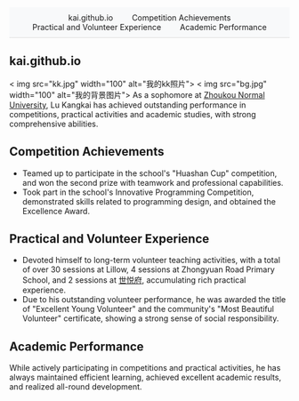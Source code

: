 <!-- 导航栏部分 -->
<div style="background-color: #f8f9fa; border-bottom: 1px solid #ddd; padding: 10px 0; text-align: center;">
  <ul style="list-style: none; margin: 0; padding: 0;">
    <li style="display: inline-block; margin: 0 15px;">kai.github.io</li>
    <li style="display: inline-block; margin: 0 15px;">Competition Achievements</li>
    <li style="display: inline-block; margin: 0 15px;">Practical and Volunteer Experience</li>
    <li style="display: inline-block; margin: 0 15px;">Academic Performance</li>
  </ul>
</div>

## <a id="kai-github-io"></a >kai.github.io
< img src="kk.jpg" width="100" alt="我的kk照片"> 
< img src="bg.jpg" width="100" alt="我的背景图片"> 
As a sophomore at [Zhoukou Normal University](https://www.zknu.edu.cn), Lu Kangkai has achieved outstanding performance in competitions, practical activities and academic studies, with strong comprehensive abilities.

## <a id="competition-achievements"></a >Competition Achievements
- Teamed up to participate in the school's "Huashan Cup" competition, and won the second prize with teamwork and professional capabilities.
- Took part in the school's Innovative Programming Competition, demonstrated skills related to programming design, and obtained the Excellence Award.

## <a id="practical-and-volunteer-experience"></a >Practical and Volunteer Experience
- Devoted himself to long-term volunteer teaching activities, with a total of over 30 sessions at Lillow, 4 sessions at Zhongyuan Road Primary School, and 2 sessions at [世悦府](http://www.jianye.com.cn/project_list.aspx?t=33), accumulating rich practical experience.
- Due to his outstanding volunteer performance, he was awarded the title of "Excellent Young Volunteer" and the community's "Most Beautiful Volunteer" certificate, showing a strong sense of social responsibility.

## <a id="academic-performance"></a >Academic Performance
While actively participating in competitions and practical activities, he has always maintained efficient learning, achieved excellent academic results, and realized all-round development.
